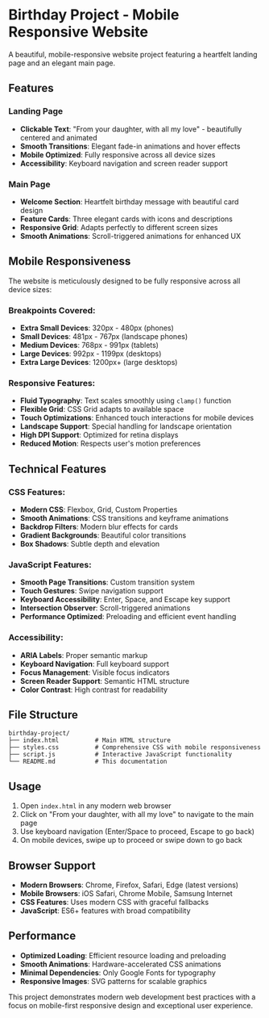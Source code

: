 # Birthday Project - Mobile Responsive Website

A beautiful, mobile-responsive website project featuring a heartfelt landing page and an elegant main page.

## Features

### Landing Page
- **Clickable Text**: "From your daughter, with all my love" - beautifully centered and animated
- **Smooth Transitions**: Elegant fade-in animations and hover effects
- **Mobile Optimized**: Fully responsive across all device sizes
- **Accessibility**: Keyboard navigation and screen reader support

### Main Page
- **Welcome Section**: Heartfelt birthday message with beautiful card design
- **Feature Cards**: Three elegant cards with icons and descriptions
- **Responsive Grid**: Adapts perfectly to different screen sizes
- **Smooth Animations**: Scroll-triggered animations for enhanced UX

## Mobile Responsiveness

The website is meticulously designed to be fully responsive across all device sizes:

### Breakpoints Covered:
- **Extra Small Devices**: 320px - 480px (phones)
- **Small Devices**: 481px - 767px (landscape phones)
- **Medium Devices**: 768px - 991px (tablets)
- **Large Devices**: 992px - 1199px (desktops)
- **Extra Large Devices**: 1200px+ (large desktops)

### Responsive Features:
- **Fluid Typography**: Text scales smoothly using `clamp()` function
- **Flexible Grid**: CSS Grid adapts to available space
- **Touch Optimizations**: Enhanced touch interactions for mobile devices
- **Landscape Support**: Special handling for landscape orientation
- **High DPI Support**: Optimized for retina displays
- **Reduced Motion**: Respects user's motion preferences

## Technical Features

### CSS Features:
- **Modern CSS**: Flexbox, Grid, Custom Properties
- **Smooth Animations**: CSS transitions and keyframe animations
- **Backdrop Filters**: Modern blur effects for cards
- **Gradient Backgrounds**: Beautiful color transitions
- **Box Shadows**: Subtle depth and elevation

### JavaScript Features:
- **Smooth Page Transitions**: Custom transition system
- **Touch Gestures**: Swipe navigation support
- **Keyboard Accessibility**: Enter, Space, and Escape key support
- **Intersection Observer**: Scroll-triggered animations
- **Performance Optimized**: Preloading and efficient event handling

### Accessibility:
- **ARIA Labels**: Proper semantic markup
- **Keyboard Navigation**: Full keyboard support
- **Focus Management**: Visible focus indicators
- **Screen Reader Support**: Semantic HTML structure
- **Color Contrast**: High contrast for readability

## File Structure

```
birthday-project/
├── index.html          # Main HTML structure
├── styles.css          # Comprehensive CSS with mobile responsiveness
├── script.js           # Interactive JavaScript functionality
└── README.md           # This documentation
```

## Usage

1. Open `index.html` in any modern web browser
2. Click on "From your daughter, with all my love" to navigate to the main page
3. Use keyboard navigation (Enter/Space to proceed, Escape to go back)
4. On mobile devices, swipe up to proceed or swipe down to go back

## Browser Support

- **Modern Browsers**: Chrome, Firefox, Safari, Edge (latest versions)
- **Mobile Browsers**: iOS Safari, Chrome Mobile, Samsung Internet
- **CSS Features**: Uses modern CSS with graceful fallbacks
- **JavaScript**: ES6+ features with broad compatibility

## Performance

- **Optimized Loading**: Efficient resource loading and preloading
- **Smooth Animations**: Hardware-accelerated CSS animations
- **Minimal Dependencies**: Only Google Fonts for typography
- **Responsive Images**: SVG patterns for scalable graphics

This project demonstrates modern web development best practices with a focus on mobile-first responsive design and exceptional user experience.

